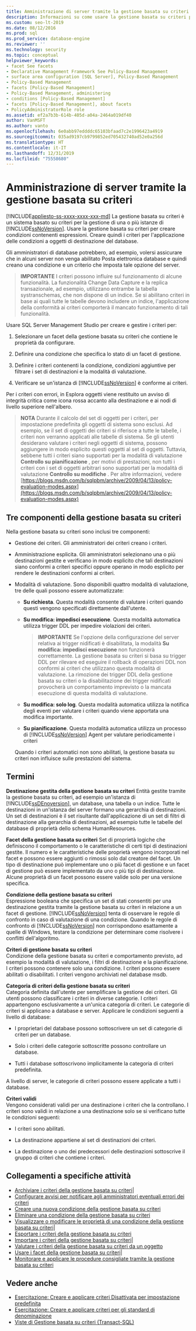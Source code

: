 ```yaml
---
title: Amministrazione di server tramite la gestione basata su criteri
description: Informazioni su come usare la gestione basata su criteri per gestire una o più istanze di SQL Server.
ms.custom: seo-lt-2019
ms.date: 08/12/2016
ms.prod: sql
ms.prod_service: database-engine
ms.reviewer: ''
ms.technology: security
ms.topic: conceptual
helpviewer_keywords:
- facet See facets
- Declarative Management Framework See Policy-Based Management
- surface area configuration [SQL Server], Policy-Based Management
- Policy-Based Management
- facets [Policy-Based Management]
- Policy-Based Management, administering
- conditions [Policy-Based Management]
- facets [Policy-Based Management], about facets
- PolicyAdministratorRole role
ms.assetid: ef2a7b3b-614b-405d-a04a-2464a019df40
author: VanMSFT
ms.author: vanto
ms.openlocfilehash: 6e0abb97eddddc65103bfaad7c2e1996423a4919
ms.sourcegitcommit: 035ad9197cb9799852ed705432740ad52e0a256d
ms.translationtype: HT
ms.contentlocale: it-IT
ms.lasthandoff: 12/31/2019
ms.locfileid: "75558680"
---
```

# <a name="administer-servers-by-using-policy-based-management"></a>Amministrazione di server tramite la gestione basata su criteri
[!INCLUDE[appliesto-ss-xxxx-xxxx-xxx-md](../../includes/appliesto-ss-xxxx-xxxx-xxx-md.md)]
   La gestione basata su criteri è un sistema basato su criteri per la gestione di una o più istanze di [!INCLUDE[ssNoVersion](../../includes/ssnoversion-md.md)]. Usare la gestione basata su criteri per creare condizioni contenenti espressioni. Creare quindi i criteri per l'applicazione delle condizioni a oggetti di destinazione del database.  

Gli amministratori di database potrebbero, ad esempio, volersi assicurare che in alcuni server non venga abilitato Posta elettronica database e quindi creano una condizione e un criterio che imposta tale opzione del server. 
   
 > **IMPORTANTE** I criteri possono influire sul funzionamento di alcune funzionalità. La funzionalità Change Data Capture e la replica transazionale, ad esempio, utilizzano entrambe la tabella systranschemas, che non dispone di un indice. Se si abilitano criteri in base ai quali tutte le tabelle devono includere un indice, l'applicazione della conformità ai criteri comporterà il mancato funzionamento di tali funzionalità.  
  
 Usare SQL Server Management Studio per creare e gestire i criteri per:
  
1.  Selezionare un facet della gestione basata su criteri che contiene le proprietà da configurare.  
  
2.  Definire una condizione che specifica lo stato di un facet di gestione.  
  
3.  Definire i criteri contenenti la condizione, condizioni aggiuntive per filtrare i set di destinazioni e la modalità di valutazione.  
  
4.  Verificare se un'istanza di [!INCLUDE[ssNoVersion](../../includes/ssnoversion-md.md)] è conforme ai criteri.  
  
 Per i criteri con errori, in Esplora oggetti viene restituito un avviso di integrità critica come icona rossa accanto alla destinazione e ai nodi di livello superiore nell'albero.  
  
> **NOTA** Durante il calcolo del set di oggetti per i criteri, per impostazione predefinita gli oggetti di sistema sono esclusi.  Ad esempio, se il set di oggetti dei criteri si riferisce a tutte le tabelle, i criteri non verranno applicati alle tabelle di sistema. Se gli utenti desiderano valutare i criteri negli oggetti di sistema, possono aggiungere in modo esplicito questi oggetti al set di oggetti. Tuttavia, sebbene tutti i criteri siano supportati per la modalità di valutazione **Controllo su pianificazione** , per motivi di prestazioni, non tutti i criteri con i set di oggetti arbitrari sono supportati per la modalità di valutazione **Controllo su modifiche** . Per altre informazioni, vedere [https://blogs.msdn.com/b/sqlpbm/archive/2009/04/13/policy-evaluation-modes.aspx](https://blogs.msdn.com/b/sqlpbm/archive/2009/04/13/policy-evaluation-modes.aspx)  
  
## <a name="three-policy-based-management-components"></a>Tre componenti della gestione basata su criteri  
 Nella gestione basata su criteri sono inclusi tre componenti:  
  
-   Gestione dei criteri. Gli amministratori dei criteri creano i criteri.  
  
-   Amministrazione esplicita. Gli amministratori selezionano una o più destinazioni gestite e verificano in modo esplicito che tali destinazioni siano conformi a criteri specifici oppure operano in modo esplicito per rendere le destinazioni conformi ai criteri.  
  
-   Modalità di valutazione. Sono disponibili quattro modalità di valutazione, tre delle quali possono essere automatizzate:  
  
    -   **Su richiesta**. Questa modalità consente di valutare i criteri quando questi vengono specificati direttamente dall'utente.  
  
    -   **Su modifica: impedisci esecuzione**. Questa modalità automatica utilizza trigger DDL per impedire violazioni dei criteri.  
  
        > **IMPORTANTE** Se l'opzione della configurazione del server relativa ai trigger nidificati è disabilitata, la modalità **Su modifica: impedisci esecuzione** non funzionerà correttamente. La gestione basata su criteri si basa su trigger DDL per rilevare ed eseguire il rollback di operazioni DDL non conformi ai criteri che utilizzano questa modalità di valutazione. La rimozione dei trigger DDL della gestione basata su criteri o la disabilitazione dei trigger nidificati provocherà un comportamento imprevisto o la mancata esecuzione di questa modalità di valutazione.  
  
    -   **Su modifica: solo log**. Questa modalità automatica utilizza la notifica degli eventi per valutare i criteri quando viene apportata una modifica importante.  
  
    -   **Su pianificazione**. Questa modalità automatica utilizza un processo di [!INCLUDE[ssNoVersion](../../includes/ssnoversion-md.md)] Agent per valutare periodicamente i criteri  
  
     Quando i criteri automatici non sono abilitati, la gestione basata su criteri non influisce sulle prestazioni del sistema.  
  
## <a name="terms"></a>Termini  
 **Destinazione gestita della gestione basata su criteri** Entità gestite tramite la gestione basata su criteri, ad esempio un'istanza di [!INCLUDE[ssDEnoversion](../../includes/ssdenoversion-md.md)], un database, una tabella o un indice. Tutte le destinazioni in un'istanza del server formano una gerarchia di destinazioni. Un set di destinazioni è il set risultante dall'applicazione di un set di filtri di destinazione alla gerarchia di destinazioni, ad esempio tutte le tabelle del database di proprietà dello schema HumanResources.  
  
 **Facet della gestione basata su criteri** Set di proprietà logiche che definiscono il comportamento o le caratteristiche di certi tipi di destinazioni gestite. Il numero e le caratteristiche delle proprietà vengono incorporati nel facet e possono essere aggiunti o rimossi solo dal creatore del facet. Un tipo di destinazione può implementare uno o più facet di gestione e un facet di gestione può essere implementato da uno o più tipi di destinazione. Alcune proprietà di un facet possono essere valide solo per una versione specifica.  
  
 **Condizione della gestione basata su criteri**  
 Espressione booleana che specifica un set di stati consentiti per una destinazione gestita tramite la gestione basata su criteri in relazione a un facet di gestione. [!INCLUDE[ssNoVersion](../../includes/ssnoversion-md.md)] tenta di osservare le regole di confronto in caso di valutazione di una condizione. Quando le regole di confronto di [!INCLUDE[ssNoVersion](../../includes/ssnoversion-md.md)] non corrispondono esattamente a quelle di Windows, testare la condizione per determinare come risolvere i conflitti dell'algoritmo.  
  
 **Criteri di gestione basata su criteri**  
 Condizione della gestione basata su criteri e comportamento previsto, ad esempio la modalità di valutazione, i filtri di destinazione e la pianificazione. I criteri possono contenere solo una condizione. I criteri possono essere abilitati o disabilitati. I criteri vengono archiviati nel database msdb.  
  
 **Categoria di criteri della gestione basata su criteri**  
 Categoria definita dall'utente per semplificare la gestione dei criteri. Gli utenti possono classificare i criteri in diverse categorie. I criteri appartengono esclusivamente a un'unica categoria di criteri. Le categorie di criteri si applicano a database e server. Applicare le condizioni seguenti a livello di database:  
  
-   I proprietari del database possono sottoscrivere un set di categorie di criteri per un database.  
  
-   Solo i criteri delle categorie sottoscritte possono controllare un database.  
  
-   Tutti i database sottoscrivono implicitamente la categoria di criteri predefinita.  
  
 A livello di server, le categorie di criteri possono essere applicate a tutti i database.  
  
 **Criteri validi**  
 Vengono considerati validi per una destinazione i criteri che la controllano. I criteri sono validi in relazione a una destinazione solo se si verificano tutte le condizioni seguenti:  
  
-   I criteri sono abilitati.  
  
-   La destinazione appartiene al set di destinazioni dei criteri.  
  
-   La destinazione o uno dei predecessori delle destinazioni sottoscrive il gruppo di criteri che contiene i criteri.  
  
## <a name="links-to-specific-tasks"></a>Collegamenti a specifiche attività 

 - [Archiviare i criteri della gestione basata su criteri](policy-based-management-storage.md)|  
 - [Configurare avvisi per notificare agli amministratori eventuali errori dei criteri](../../relational-databases/policy-based-management/configure-alerts-to-notify-policy-administrators-of-policy-failures.md)  
 - [Creare una nuova condizione della gestione basata su criteri](../../relational-databases/policy-based-management/create-a-new-policy-based-management-condition.md) 
 - [Eliminare una condizione della gestione basata su criteri](../../relational-databases/policy-based-management/delete-a-policy-based-management-condition.md)
 - [Visualizzare o modificare le proprietà di una condizione della gestione basata su criteri](../../relational-databases/policy-based-management/view-or-modify-the-properties-of-a-policy-based-management-condition.md)|  
 - [Esportare i criteri della gestione basata su criteri](../../relational-databases/policy-based-management/export-a-policy-based-management-policy.md)
 - [Importare i criteri della gestione basata su criteri](../../relational-databases/policy-based-management/import-a-policy-based-management-policy.md)|  
 - [Valutare i criteri della gestione basata su criteri da un oggetto](../../relational-databases/policy-based-management/evaluate-a-policy-based-management-policy-from-an-object.md)
 - [Usare i facet della gestione basata su criteri](../../relational-databases/policy-based-management/working-with-policy-based-management-facets.md)|  
 - [Monitorare e applicare le procedure consigliate tramite la gestione basata su criteri](../../relational-databases/policy-based-management/monitor-and-enforce-best-practices-by-using-policy-based-management.md)


## <a name="see-also"></a>Vedere anche  
 
 - [Esercitazione: Creare e applicare criteri Disattivata per impostazione predefinita](lesson-1-create-and-apply-an-off-by-default-policy.md)
 - [Esercitazione: Creare e applicare criteri per gli standard di denominazione](lesson-2-create-and-apply-a-naming-standards-policy.md)
 - [Viste di Gestione basata su criteri &#40;Transact-SQL&#41;](../../relational-databases/system-catalog-views/policy-based-management-views-transact-sql.md)  
 

 
  
  
